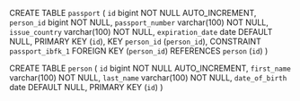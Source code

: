 CREATE TABLE `passport` (
  `id` bigint NOT NULL AUTO_INCREMENT,
  `person_id` bigint NOT NULL,
  `passport_number` varchar(100) NOT NULL,
  `issue_country` varchar(100) NOT NULL,
  `expiration_date` date DEFAULT NULL,
  PRIMARY KEY (`id`),
  KEY `person_id` (`person_id`),
  CONSTRAINT `passport_ibfk_1` FOREIGN KEY (`person_id`) REFERENCES `person` (`id`)
) 

CREATE TABLE `person` (
  `id` bigint NOT NULL AUTO_INCREMENT,
  `first_name` varchar(100) NOT NULL,
  `last_name` varchar(100) NOT NULL,
  `date_of_birth` date DEFAULT NULL,
  PRIMARY KEY (`id`)
) 
